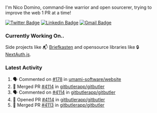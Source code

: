 
I'm Nico Domino, command-line warrior and open sourcerer, trying to improve the web 1 PR at a time!

[![Twitter Badge](https://img.shields.io/badge/-@ndom91-1ca0f1?style=flat-square&labelColor=1ca0f1&logo=twitter&logoColor=white&link=https://twitter.com/ndom91)](https://twitter.com/ndom91) [![Linkedin Badge](https://img.shields.io/badge/-ndom91-blue?style=flat-square&logo=Linkedin&logoColor=white&link=https://www.linkedin.com/in/ndom91/)](https://www.linkedin.com/in/ndom91/) [![Gmail Badge](https://img.shields.io/badge/-yo@ndo.dev-c14438?style=flat-square&logo=mail.ru&logoColor=white&link=mailto:yo@ndo.dev)](mailto:yo@ndo.dev)

### Currently Working On..

Side projects like 📬 [Briefkasten](https://briefkastenhq.com) and opensource libraries like 🔒 [NextAuth.js](https://github.com/nextauthjs/next-auth).

<!--START_SECTION_PROFILE_VIEWS:readme-info-->
<!--END_SECTION_PROFILE_VIEWS:readme-info-->

<!--START_SECTION_DAILY_COMMIT:readme-info-->
<!--END_SECTION_DAILY_COMMIT:readme-info-->

<!--START_SECTION_WEEKLY_COMMIT:readme-info-->
<!--END_SECTION_WEEKLY_COMMIT:readme-info-->

### Latest Activity

<!--START_SECTION:activity-->
1. 🗣 Commented on [#178](https://github.com/umami-software/website/issues/178#issuecomment-2177983030) in [umami-software/website](https://github.com/umami-software/website)
2. 🎉 Merged PR [#4114](https://github.com/gitbutlerapp/gitbutler/pull/4114) in [gitbutlerapp/gitbutler](https://github.com/gitbutlerapp/gitbutler)
3. 🗣 Commented on [#4114](https://github.com/gitbutlerapp/gitbutler/pull/4114#issuecomment-2176540847) in [gitbutlerapp/gitbutler](https://github.com/gitbutlerapp/gitbutler)
4. 💪 Opened PR [#4114](https://github.com/gitbutlerapp/gitbutler/pull/4114) in [gitbutlerapp/gitbutler](https://github.com/gitbutlerapp/gitbutler)
5. 🎉 Merged PR [#4113](https://github.com/gitbutlerapp/gitbutler/pull/4113) in [gitbutlerapp/gitbutler](https://github.com/gitbutlerapp/gitbutler)
<!--END_SECTION:activity-->
